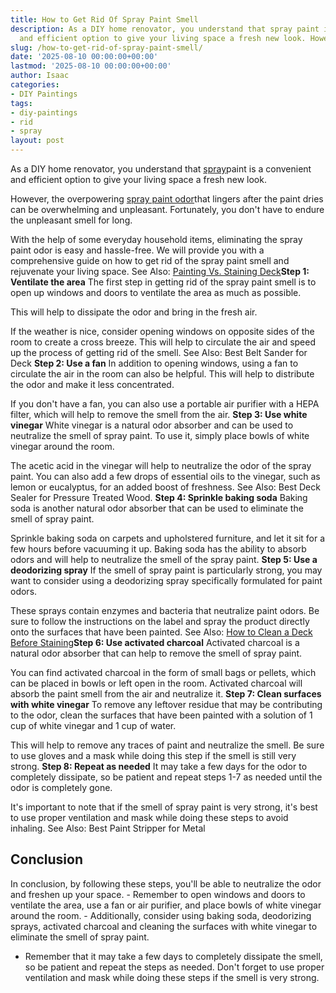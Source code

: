 ```yaml
---
title: How to Get Rid Of Spray Paint Smell
description: As a DIY home renovator, you understand that spray paint is a convenient
  and efficient option to give your living space a fresh new look. However, the...
slug: /how-to-get-rid-of-spray-paint-smell/
date: '2025-08-10 00:00:00+00:00'
lastmod: '2025-08-10 00:00:00+00:00'
author: Isaac
categories:
- DIY Paintings
tags:
- diy-paintings
- rid
- spray
layout: post
---
```

As a DIY home renovator, you understand that [spray](https://pestpolicy.com/can-i-clean-spray-gun-with-denatured-alcohol/)paint is a convenient and efficient option to give your living space a fresh new look.

However, the overpowering [spray paint odor](https://www.wikihow.com/Get-[Rid](https://pestpolicy.com/get-rid-sweat-bees/)-of-Paint-Smells)that lingers after the paint dries can be overwhelming and unpleasant. Fortunately, you don't have to endure the unpleasant smell for long.

With the help of some everyday household items, eliminating the spray paint odor is easy and hassle-free. We will provide you with a comprehensive guide on how to get rid of the spray paint smell and rejuvenate your living space. See Also: [Painting Vs. Staining Deck](https://pestpolicy.com/painting-vs-staining-deck/)**Step 1: Ventilate the area** The first step in getting rid of the spray paint smell is to open up windows and doors to ventilate the area as much as possible.

This will help to dissipate the odor and bring in the fresh air.

If the weather is nice, consider opening windows on opposite sides of the room to create a cross breeze. This will help to circulate the air and speed up the process of getting rid of the smell. See Also: Best Belt Sander for Deck **Step 2: Use a fan** In addition to opening windows, using a fan to circulate the air in the room can also be helpful. This will help to distribute the odor and make it less concentrated.

If you don't have a fan, you can also use a portable air purifier with a HEPA filter, which will help to remove the smell from the air. **Step 3: Use white vinegar** White vinegar is a natural odor absorber and can be used to neutralize the smell of spray paint. To use it, simply place bowls of white vinegar around the room.

The acetic acid in the vinegar will help to neutralize the odor of the spray paint. You can also add a few drops of essential oils to the vinegar, such as lemon or eucalyptus, for an added boost of freshness. See Also: Best Deck Sealer for Pressure Treated Wood. **Step 4: Sprinkle baking soda** Baking soda is another natural odor absorber that can be used to eliminate the smell of spray paint.

Sprinkle baking soda on carpets and upholstered furniture, and let it sit for a few hours before vacuuming it up. Baking soda has the ability to absorb odors and will help to neutralize the smell of the spray paint. **Step 5: Use a deodorizing spray** If the smell of spray paint is particularly strong, you may want to consider using a deodorizing spray specifically formulated for paint odors.

These sprays contain enzymes and bacteria that neutralize paint odors. Be sure to follow the instructions on the label and spray the product directly onto the surfaces that have been painted. See Also: [How to Clean a Deck Before Staining](https://pestpolicy.com/how-to-clean-a-deck-before-staining/)**Step 6: Use activated charcoal** Activated charcoal is a natural odor absorber that can help to remove the smell of spray paint.

You can find activated charcoal in the form of small bags or pellets, which can be placed in bowls or left open in the room. Activated charcoal will absorb the paint smell from the air and neutralize it. **Step 7: Clean surfaces with white vinegar** To remove any leftover residue that may be contributing to the odor, clean the surfaces that have been painted with a solution of 1 cup of white vinegar and 1 cup of water.

This will help to remove any traces of paint and neutralize the smell. Be sure to use gloves and a mask while doing this step if the smell is still very strong. **Step 8: Repeat as needed** It may take a few days for the odor to completely dissipate, so be patient and repeat steps 1-7 as needed until the odor is completely gone.

It's important to note that if the smell of spray paint is very strong, it's best to use proper ventilation and mask while doing these steps to avoid inhaling. See Also: Best Paint Stripper for Metal

##  Conclusion

In conclusion, by following these steps, you'll be able to neutralize the odor and freshen up your space. - Remember to open windows and doors to ventilate the area, use a fan or air purifier, and place bowls of white vinegar around the room. - Additionally, consider using baking soda, deodorizing sprays, activated charcoal and cleaning the surfaces with white vinegar to eliminate the smell of spray paint.

- Remember that it may take a few days to completely dissipate the smell, so be patient and repeat the steps as needed. Don't forget to use proper ventilation and mask while doing these steps if the smell is very strong.